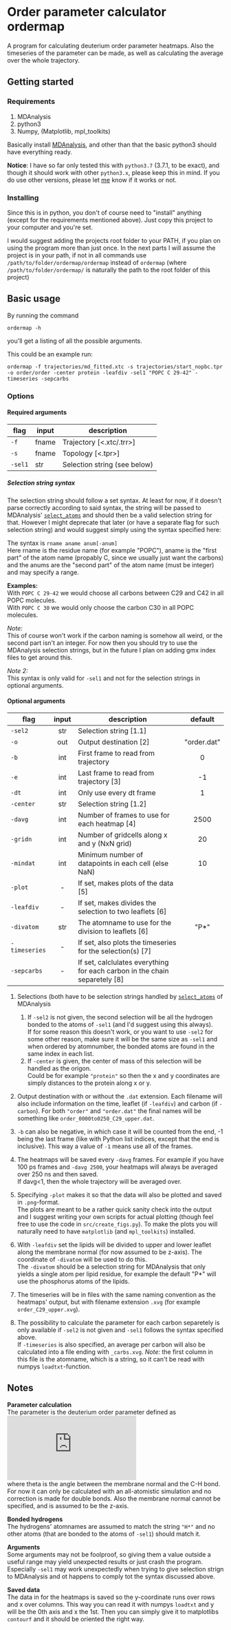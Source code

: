 # Order parameter calculator ordermap

A program for calculating deuterium order parameter heatmaps. Also the timeseries of the parameter can be made, as well as calculating the average over the whole trajectory.



## Getting started


### Requirements

1. MDAnalysis
2. python3
3. Numpy, (Matplotlib, mpl_toolkits)

Basically install [MDAnalysis](https://www.mdanalysis.org/), and other than that the basic python3 should have everything ready.

**Notice**: I have so far only tested this with `python3.7` (3.7.1, to be exact), and though it should work with other `python3.x`, please keep this in mind. If you do use other versions, please let [me](mailto:santeri.e.paajanen@helsinki.fi) know if it works or not.

### Installing

Since this is in python, you don't of course need to "install" anything (except for the requirements mentioned above). Just copy this project to your computer and you're set.

I would suggest adding the projects root folder to your PATH, if you plan on using the program more than just once. In the next parts I will assume the project is in your path, if not in all commands use `/path/to/folder/ordermap/ordermap` instead of `ordermap` (where `/path/to/folder/ordermap/` is naturally the path to the root folder of this project)



## Basic usage


By running the command
```
ordermap -h
```

you'll get a listing of all the possible arguments.

This could be an example run:
```
ordermap -f trajectories/md_fitted.xtc -s trajectories/start_nopbc.tpr -o order/order -center protein -leafdiv -sel1 "POPC C 29-42" -timeseries -sepcarbs
```


### Options

#### Required arguments

| flag | input | description |
| --- | - | - |
| `-f` | fname | Trajectory [<.xtc/.trr>] |
|`-s` | fname | Topology [<.tpr>] |
| `-sel1` | str | Selection string (see below) |


##### Selection string syntax

The selection string should follow a set syntax. At least for now, if it doesn't parse correctly according to said syntax, the string will be passed to MDAnalysis' [`select_atoms`](https://www.mdanalysis.org/docs/documentation_pages/selections.html#selection-keywords) and should then be a valid selection string for that. However I might deprecate that later (or have a separate flag for such selection string) and would suggest simply using the syntax specified here:

The syntax is `rname aname anum[-anum]`  
Here rname is the residue name (for example "POPC"), aname is the "first part" of the atom name (propably C, since we usually just want the carbons) and the anums are the "second part" of the atom name (must be integer) and may specify a range.

**Examples:**  
With `POPC C 29-42` we would choose all carbons between C29 and C42 in all POPC molecules.  
With `POPC C 30` we would only choose the carbon C30 in all POPC molecules.

*Note:*  
This of course won't work if the carbon naming is somehow all weird, or the second part isn't an integer. For now then you should try to use the MDAnalysis selection strings, but in the future I plan on adding gmx index files to get around this.

*Note 2:*  
This syntax is only valid for `-sel1` and not for the selection strings in optional arguments.


#### Optional arguments


| flag| input  | description | default |
| --- |:-:| - | :-: |
| `-sel2` | str | Selection string [1.1] |
| `-o` | out | Output destination [2] | "order.dat" |
| `-b` | int | First frame to read from trajectory | 0 |
| `-e` | int | Last frame to read from trajectory [3] | -1 |
| `-dt` | int | Only use every dt frame | 1 |
| `-center` | str | Selection string [1.2] |
| `-davg` | int | Number of frames to use for each heatmap [4] | 2500 |
| `-gridn` | int | Number of gridcells along x and y (NxN grid) | 20 |
| `-mindat` | int | Minimum number of datapoints in each cell (else NaN) | 10 |
| `-plot` | - | If set, makes plots of the data [5] |
| `-leafdiv` | - | If set, makes divides the selection to two leaflets [6] |
| `-divatom` | str | The atomname to use for the division to leaflets [6] | "P*" |
| `-timeseries` | - | If set, also plots the timeseries for the selection(s) [7] |
| `-sepcarbs` | - | If set, calclulates everything for each carbon in the chain separetely [8] |

1. Selections (both have to be selection strings handled by [`select_atoms`](https://www.mdanalysis.org/docs/documentation_pages/selections.html#selection-keywords) of MDAnalysis
    1. If `-sel2` is not given, the second selection will be all the hydrogen bonded to the atoms of `-sel1` (and I'd suggest using this always).  
    If for some reason this doesn't work, or you want to use `-sel2` for some other reason, make sure it will be the same size as `-sel1` and when ordered by atomnumber, the bonded atoms are found in the same index in each list.
    2. If `-center` is given, the center of mass of this selection will be handled as the origon.  
    Could be for example `"protein"` so then the x and y coordinates are simply distances to the protein along x or y.

2. Output destination with or without the `.dat` extension. Each filename will also include information on the time, leaflet (if `-leafdiv`) and carbon (if `-carbon`). For both `"order"` and `"order.dat"` the final names will be something like `order_0000to0250_C29_upper.dat`.

3. `-b` can also be negative, in which case it will be counted from the end, -1 being the last frame (like with Python list indices, except that the end is inclusive). This way a value of `-1` means use all of the frames.

4. The heatmaps will be saved every `-davg` frames. For example if you have 100 ps frames and `-davg 2500`, your heatmaps will always be averaged over 250 ns and then saved.  
If davg<1, then the whole trajectory will be averaged over.

5. Specifying `-plot` makes it so that the data will also be plotted and saved in `.png`-format.  
The plots are meant to be a rather quick sanity check into the output and I suggest writing your own scripts for actual plotting (though feel free to use the code in `src/create_figs.py`).
To make the plots you will naturally need to have `matplotlib` (and `mpl_toolkits`) installed.

6. With `-leafdiv` set the lipids will be divided to upper and lower leaflet along the membrane normal (for now assumed to be z-axis). The coordinate of `-divatom` will be used to do this.  
The `-divatom` should be a selection string for MDAnalysis that only yields a single atom per lipid residue, for example the default "P*" will use the phosphorus atoms of the lipids.

7. The timeseries will be in files with the same naming convention as the heatmaps' output, but with filename extension `.xvg` (for example `order_C29_upper.xvg`).

8. The possibility to calculate the parameter for each carbon separetely is only available if `-sel2` is not given and `-sel1` follows the syntax specified above.  
If `-timeseries` is also specified, an average per carbon will also be calculated into a file ending with `_carbs.xvg`. *Note:* the first column in this file is the atomname, which is a string, so it can't be read with numpys `loadtxt`-function.



## Notes

**Parameter calculation**  
The parameter is the deuterium order parameter defined as  
![3/2<cos2(theta)>-1/2](http://www.sciweavers.org/tex2img.php?eq=%5Cfrac%7B3%7D%7B2%7D%5Cleft%5Clangle%5Ccos%5E2%28%5Ctheta%29%5Cright%5Crangle-%5Cfrac%7B1%7D%7B2%7D&bc=Transparent&fc=Black&im=png&fs=12&ff=arev&edit=0)  
where theta is the angle between the membrane normal and the C-H bond. For now it can only be calculated with an all-atomistic simulation and no correction is made for double bonds. Also the membrane normal cannot be specified, and is assumed to be the z-axis.

**Bonded hydrogens**  
The hydrogens' atomnames are assumed to match the string `"H*"` and no other atoms (that are bonded to the atoms of `-sel1`) should match it.

**Arguments**  
Some arguments may not be foolproof, so giving  them a value outside a useful range may yield unexpected results or just crash the program.  
Especially `-sel1` may work unexpectedly when trying to give selection strign to MDAnalysis and ot happens to comply tot the syntax discussed above.

**Saved data**  
The data in for the heatmaps is saved so the y-coordinate runs over rows and x over columns. This way you can read it with numpys `loadtxt` and y will be the 0th axis and x the 1st. Then you can simply give it to matplotlibs `contourf` and it should be oriented the right way.
